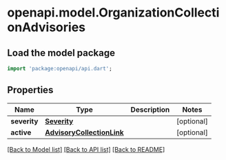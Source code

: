 # openapi.model.OrganizationCollectionAdvisories

## Load the model package
```dart
import 'package:openapi/api.dart';
```

## Properties
Name | Type | Description | Notes
------------ | ------------- | ------------- | -------------
**severity** | [**Severity**](Severity.md) |  | [optional] 
**active** | [**AdvisoryCollectionLink**](AdvisoryCollectionLink.md) |  | [optional] 

[[Back to Model list]](../README.md#documentation-for-models) [[Back to API list]](../README.md#documentation-for-api-endpoints) [[Back to README]](../README.md)


